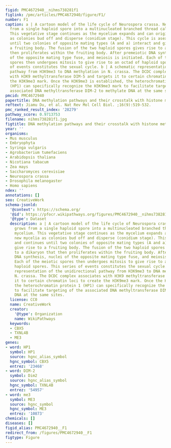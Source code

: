 ```yaml
---
figid: PMC4672940__nihms738281f1
figlink: /pmc/articles/PMC4672940/figure/F1/
number: F1
caption: a | A cartoon model of the life cycle of Neurospora crassa. Neurospora grows
  from a single haploid spore into a multinucleated branched thread called mycelium.
  This vegetative stage continues as the mycelium expands and can originate new mycelia
  as colonies bud off and disperse (conidium stage). This cycle is asexual and continues
  until two colonies of opposite mating types (A and a) interact and give rise to
  a fruiting body. The fusion of the two haploid spores gives rise to a dikaryon that
  then proliferates within the fruiting body. After premeiotic DNA synthesis, nuclei
  of the opposite mating type fuse, and meiosis is initiated. Each of the meiotic
  spores then undergoes mitosis to give rise to an octad of haploid spores. This series
  of events constitutes the sexual cycle. b | A schematic representation of the unidirectional
  pathway from H3K9me3 to DNA methylation in N. crassa. The DCDC complex associates
  with H3K9 methyltransferase DIM-5 and targets it to certain chromatin loci to create
  the H3K9me3 mark. Once the H3K9me3 is established, the heterochromatin protein 1
  (HP1) can specifically recognize the H3K9me3 mark to facilitate targeting of the
  associated DNA methyltransferase DIM-2 to methylate DNA at the same sites.
pmcid: PMC4672940
papertitle: DNA methylation pathways and their crosstalk with histone methylation.
reftext: Jiamu Du, et al. Nat Rev Mol Cell Biol. ;16(9):519-532.
pmc_ranked_result_index: '28279'
pathway_score: 0.9713753
filename: nihms738281f1.jpg
figtitle: DNA methylation pathways and their crosstalk with histone methylation
year: ''
organisms:
- Mus musculus
- Embryophyta
- Syringa vulgaris
- Agrobacterium tumefaciens
- Arabidopsis thaliana
- Nicotiana tabacum
- Zea mays
- Saccharomyces cerevisiae
- Neurospora crassa
- Drosophila melanogaster
- Homo sapiens
ndex: ''
annotations: []
seo: CreativeWork
schema-jsonld:
  '@context': https://schema.org/
  '@id': https://pfocr.wikipathways.org/figures/PMC4672940__nihms738281f1.html
  '@type': Dataset
  description: a | A cartoon model of the life cycle of Neurospora crassa. Neurospora
    grows from a single haploid spore into a multinucleated branched thread called
    mycelium. This vegetative stage continues as the mycelium expands and can originate
    new mycelia as colonies bud off and disperse (conidium stage). This cycle is asexual
    and continues until two colonies of opposite mating types (A and a) interact and
    give rise to a fruiting body. The fusion of the two haploid spores gives rise
    to a dikaryon that then proliferates within the fruiting body. After premeiotic
    DNA synthesis, nuclei of the opposite mating type fuse, and meiosis is initiated.
    Each of the meiotic spores then undergoes mitosis to give rise to an octad of
    haploid spores. This series of events constitutes the sexual cycle. b | A schematic
    representation of the unidirectional pathway from H3K9me3 to DNA methylation in
    N. crassa. The DCDC complex associates with H3K9 methyltransferase DIM-5 and targets
    it to certain chromatin loci to create the H3K9me3 mark. Once the H3K9me3 is established,
    the heterochromatin protein 1 (HP1) can specifically recognize the H3K9me3 mark
    to facilitate targeting of the associated DNA methyltransferase DIM-2 to methylate
    DNA at the same sites.
  license: CC0
  name: CreativeWork
  creator:
    '@type': Organization
    name: WikiPathways
  keywords:
  - CBX5
  - TXNL4B
  - ME3
genes:
- word: HP1
  symbol: HP1
  source: hgnc_alias_symbol
  hgnc_symbol: CBX5
  entrez: '23468'
- word: DIM-2
  symbol: Dim2
  source: hgnc_alias_symbol
  hgnc_symbol: TXNL4B
  entrez: '54957'
- word: me3
  symbol: ME3
  source: hgnc_symbol
  hgnc_symbol: ME3
  entrez: '10873'
chemicals: []
diseases: []
figid_alias: PMC4672940__F1
redirect_from: /figures/PMC4672940__F1
figtype: Figure
---
```

